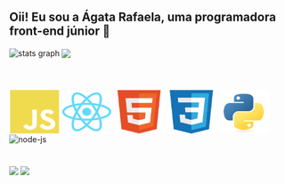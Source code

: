 ## Oii! Eu sou a Ágata Rafaela, uma programadora front-end júnior 🩷

<div>
  <img height=155em align="center" src="https://github-readme-stats.vercel.app/api?username=zpookiepie&hide_title=false&hide_rank=false&show_icons=true&include_all_commits=true&count_private=true&disable_animations=false&theme=dracula&locale=en&hide_border=false" height="150" alt="stats graph"  />
<a href="https://github.com/zpookiepie/convoychat">
  <img height=155em align="center" src="https://github-readme-stats.vercel.app/api/pin/?username=zpookiepie&repo=github-readme-stats&cache_seconds=86400&theme=dracula" />
</a>

#
<div style="display: inline_block"><br>
  <img align="center" alt="Rafa-Js" height="80" width="90" src="https://raw.githubusercontent.com/devicons/devicon/master/icons/javascript/javascript-plain.svg">
  <img align="center" alt="Rafa-React" height="80" width="90" src="https://raw.githubusercontent.com/devicons/devicon/master/icons/react/react-original.svg">
  <img align="center" alt="Rafa-HTML" height="80" width="90" src="https://raw.githubusercontent.com/devicons/devicon/master/icons/html5/html5-original.svg">
  <img align="center" alt="Rafa-CSS" height="80" width="90" src="https://raw.githubusercontent.com/devicons/devicon/master/icons/css3/css3-original.svg">
  <img align="center" alt="Rafa-Python" height="80" width="90" src="https://raw.githubusercontent.com/devicons/devicon/master/icons/python/python-original.svg">
  <img align="center" alt="node-js" height="80" width="90" src="https://cdn.jsdelivr.net/gh/devicons/devicon@latest/icons/nodejs/nodejs-original.svg" />
</div>

#
<div>
  <a href="https://www.linkedin.com/in/agata-rafaela" target="_blank"><img src="https://img.shields.io/badge/-LinkedIn-%230077B5?style=for-the-badge&logo=linkedin&logoColor=white" target="_blank" height="50"></a> 
  <a href = "agatadevv@gmail.com"><img src="https://img.shields.io/badge/Gmail-D14836?style=for-the-badge&logo=gmail&logoColor=white" target="_blank" height="50"></a>
</div>
